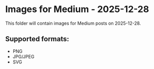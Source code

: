 # Images for Medium - 2025-12-28

This folder will contain images for Medium posts on 2025-12-28.

## Supported formats:
- PNG
- JPG/JPEG
- SVG
